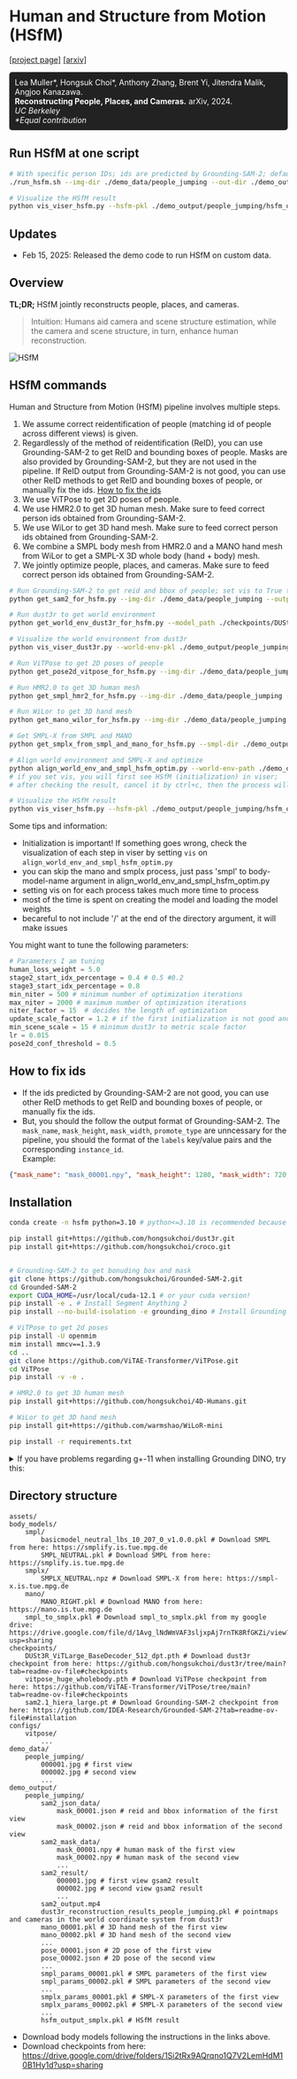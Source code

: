 # Human and Structure from Motion (HSfM) 
[[project page]](https://muelea.github.io/hsfm/) [[arxiv]](https://arxiv.org/abs/2412.17806)

<div style="background-color:#222; padding:10px; border-radius:5px; color:white;">
Lea Muller*, Hongsuk Choi*, Anthony Zhang, Brent Yi, Jitendra Malik, Angjoo Kanazawa.
<br>
<b> Reconstructing People, Places, and Cameras.</b> arXiv, 2024.
<br>
<i>UC Berkeley</i>
<br>
<i>*Equal contribution</i>
</div>

## Run HSfM at one script

```bash
# With specific person IDs; ids are predicted by Grounding-SAM-2; default is a person with id 1
./run_hsfm.sh --img-dir ./demo_data/people_jumping --out-dir ./demo_output --person-ids "1 2 3" --vis

# Visualize the HSfM result
python vis_viser_hsfm.py --hsfm-pkl ./demo_output/people_jumping/hsfm_output_smplx.pkl
```

## Updates

- Feb 15, 2025: Released the demo code to run HSfM on custom data.

## Overview
**TL;DR;** HSfM jointly reconstructs people, places, and cameras.  
> Intuition: Humans aid camera and scene structure estimation, while the camera and scene structure, in turn, enhance human reconstruction.

![HSfM](./assets/teaser.gif)
  


## HSfM commands

Human and Structure from Motion (HSfM) pipeline involves multiple steps.  
1. We assume correct reidentification of people (matching id of people across different views) is given.
2. Regardlessly of the method of reidentification (ReID), you can use Grounding-SAM-2 to get ReID and bounding boxes of people. Masks are also provided by Grounding-SAM-2, but they are not used in the pipeline. If ReID output from Grounding-SAM-2 is not good, you can use other ReID methods to get ReID and bounding boxes of people, or manually fix the ids. [How to fix the ids](#how-to-fix-the-ids)
3. We use ViTPose to get 2D poses of people.
4. We use HMR2.0 to get 3D human mesh. Make sure to feed correct person ids obtained from Grounding-SAM-2.
5. We use WiLor to get 3D hand mesh. Make sure to feed correct person ids obtained from Grounding-SAM-2.
6. We combine a SMPL body mesh from HMR2.0 and a MANO hand mesh from WiLor to get a SMPL-X 3D whole body (hand + body) mesh.
7. We jointly optimize people, places, and cameras. Make sure to feed correct person ids obtained from Grounding-SAM-2.

```bash
# Run Grounding-SAM-2 to get reid and bbox of people; set vis to True to visualize the result; Check the reidentification result before running the pipeline
python get_sam2_for_hsfm.py --img-dir ./demo_data/people_jumping --output-dir ./demo_output --vis

# Run dust3r to get world environment
python get_world_env_dust3r_for_hsfm.py --model_path ./checkpoints/DUSt3R_ViTLarge_BaseDecoder_512_dpt.pth  --img-dir ./demo_data/people_jumping --out-pkl-dir ./demo_output

# Visualize the world environment from dust3r
python vis_viser_dust3r.py --world-env-pkl ./demo_output/people_jumping/dust3r_reconstruction_results_people_jumping.pkl --world_scale_factor 5.0 --conf-thr 1.5  # world-scale-factor is just for visualization convenience

# Run ViTPose to get 2D poses of people
python get_pose2d_vitpose_for_hsfm.py --img-dir ./demo_data/people_jumping --bbox-dir ./demo_output/people_jumping/sam2_json_data --output-dir ./demo_output --vis # when running this, it's fine to see model weights warning

# Run HMR2.0 to get 3D human mesh
python get_smpl_hmr2_for_hsfm.py --img-dir ./demo_data/people_jumping --bbox-dir ./demo_output/people_jumping/sam2_json_data --output-dir  ./demo_output/ --person-ids 1 2 3 --vis # choose people you want to use for optimization

# Run WiLor to get 3D hand mesh
python get_mano_wilor_for_hsfm.py --img-dir ./demo_data/people_jumping --pose2d-dir ./demo_output/people_jumping --output-dir ./demo_output --person-ids 1 2 3 --vis

# Get SMPL-X from SMPL and MANO
python get_smplx_from_smpl_and_mano_for_hsfm.py --smpl-dir ./demo_output/people_jumping --mano-dir ./demo_output/people_jumping --output-dir ./demo_output/ --vis

# Align world environment and SMPL-X and optimize
python align_world_env_and_smpl_hsfm_optim.py --world-env-path ./demo_output/people_jumping/dust3r_reconstruction_results_people_jumping.pkl  --person-ids 1 2 3 --bbox-dir ./demo_output/people_jumping/sam2_json_data --pose2d-dir ./demo_output/people_jumping  --smplx-dir ./demo_output/people_jumping --body-model-name smplx --out-dir ./demo_output/people_jumping  --vis
# if you set vis, you will first see HSfM (initialization) in viser;
# after checking the result, cancel it by ctrl+c, then the process will continue to HSfM optimization

# Visualize the HSfM result
python vis_viser_hsfm.py --hsfm-pkl ./demo_output/people_jumping/hsfm_output_smplx.pkl
```

Some tips and information:
- Initialization is important! If something goes wrong, check the visualization of each step in viser by setting `vis` on `align_world_env_and_smpl_hsfm_optim.py`
- you can skip the mano and smplx process, just pass 'smpl' to body-model-name argument in align_world_env_and_smpl_hsfm_optim.py
- setting vis on for each process takes much more time to process
- most of the time is spent on creating the model and loading the model weights
- becareful to not include '/' at the end of the directory argument, it will make issues

You might want to tune the following parameters:
```python
# Parameters I am tuning
human_loss_weight = 5.0
stage2_start_idx_percentage = 0.4 # 0.5 #0.2
stage3_start_idx_percentage = 0.8
min_niter = 500 # minimum number of optimization iterations
max_niter = 2000 # maximum number of optimization iterations
niter_factor = 15  # decides the length of optimization 
update_scale_factor = 1.2 # if the first initialization is not good and the code is applying scale update with this factor
min_scene_scale = 15 # minimum dust3r to metric scale factor
lr = 0.015
pose2d_conf_threshold = 0.5
```

## How to fix ids

- If the ids predicted by Grounding-SAM-2 are not good, you can use other ReID methods to get ReID and bounding boxes of people, or manually fix the ids.
- But, you should the follow the output format of Grounding-SAM-2. The `mask_name`, `mask_height`, `mask_width`, `promote_type` are unncessary for the pipeline, you should the format of the `labels` key/value pairs and the corresponding `instance_id`.  
Example:  
```json
{"mask_name": "mask_00001.npy", "mask_height": 1280, "mask_width": 720, "promote_type": "mask", "labels": {"1": {"instance_id": 1, "class_name": "person", "x1": 455, "y1": 261, "x2": 681, "y2": 811, "logit": 0.0}, "2": {"instance_id": 2, "class_name": "person", "x1": 15, "y1": 78, "x2": 236, "y2": 666, "logit": 0.0}, "3": {"instance_id": 3, "class_name": "person", "x1": 309, "y1": 148, "x2": 492, "y2": 651, "logit": 0.0}}}
```


## Installation

```bash
conda create -n hsfm python=3.10 # python<=3.10 is recommended because of ViTPose installation issues

pip install git+https://github.com/hongsukchoi/dust3r.git
pip install git+https://github.com/hongsukchoi/croco.git


# Grounding-SAM-2 to get bonuding box and mask
git clone https://github.com/hongsukchoi/Grounded-SAM-2.git
cd Grounded-SAM-2
export CUDA_HOME=/usr/local/cuda-12.1 # or your cuda version!
pip install -e . # Install Segment Anything 2
pip install --no-build-isolation -e grounding_dino # Install Grounding DINO

# ViTPose to get 2d poses
pip install -U openmim
mim install mmcv==1.3.9
cd ..
git clone https://github.com/ViTAE-Transformer/ViTPose.git
cd ViTPose
pip install -v -e .

# HMR2.0 to get 3D human mesh
pip install git+https://github.com/hongsukchoi/4D-Humans.git

# WiLor to get 3D hand mesh
pip install git+https://github.com/warmshao/WiLoR-mini

pip install -r requirements.txt 
```

<details>
<summary>If you have problems regarding g+-11 when installing Grounding DINO, try this:</summary>

```bash
# Install g++-11
sudo apt update
sudo apt install g++-11
# Set environment variables to use g++-11
export CC=/usr/bin/gcc-11
export CXX=/usr/bin/g++-11
pip install --no-build-isolation -e grounding_dino # Install Grounding DINO
```
</details>


## Directory structure 
```
assets/
body_models/
    smpl/
        basicmodel_neutral_lbs_10_207_0_v1.0.0.pkl # Download SMPL from here: https://smplify.is.tue.mpg.de
        SMPL_NEUTRAL.pkl # Download SMPL from here: https://smplify.is.tue.mpg.de   
    smplx/
        SMPLX_NEUTRAL.npz # Download SMPL-X from here: https://smpl-x.is.tue.mpg.de
    mano/
        MANO_RIGHT.pkl # Download MANO from here: https://mano.is.tue.mpg.de
    smpl_to_smplx.pkl # Download smpl_to_smplx.pkl from my google drive: https://drive.google.com/file/d/1Avg_lNdWmVAF3sljxpAj7rnTK8RfGKZi/view?usp=sharing
checkpoints/
    DUSt3R_ViTLarge_BaseDecoder_512_dpt.pth # Download dust3r checkpoint from here: https://github.com/hongsukchoi/dust3r/tree/main?tab=readme-ov-file#checkpoints
    vitpose_huge_wholebody.pth # Download ViTPose checkpoint from here: https://github.com/ViTAE-Transformer/ViTPose/tree/main?tab=readme-ov-file#checkpoints
    sam2.1_hiera_large.pt # Download Grounding-SAM-2 checkpoint from here: https://github.com/IDEA-Research/Grounded-SAM-2?tab=readme-ov-file#installation
configs/
    vitpose/
        ...
demo_data/
    people_jumping/
        000001.jpg # first view
        000002.jpg # second view
        ...
demo_output/
    people_jumping/
        sam2_json_data/
            mask_00001.json # reid and bbox information of the first view
            mask_00002.json # reid and bbox information of the second view
        sam2_mask_data/
            mask_00001.npy # human mask of the first view
            mask_00002.npy # human mask of the second view
            ...
        sam2_result/
            000001.jpg # first view gsam2 result
            000002.jpg # second view gsam2 result
            ...
        sam2_output.mp4
        dust3r_reconstruction_results_people_jumping.pkl # pointmaps and cameras in the world coordinate system from dust3r
        mano_00001.pkl # 3D hand mesh of the first view
        mano_00002.pkl # 3D hand mesh of the second view
        ...
        pose_00001.json # 2D pose of the first view
        pose_00002.json # 2D pose of the second view
        ...
        smpl_params_00001.pkl # SMPL parameters of the first view
        smpl_params_00002.pkl # SMPL parameters of the second view
        ...
        smplx_params_00001.pkl # SMPL-X parameters of the first view
        smplx_params_00002.pkl # SMPL-X parameters of the second view
        ...
        hsfm_output_smplx.pkl # HSfM result
```

- Download body models following the instructions in the links above.
- Download checkpoints from here: https://drive.google.com/drive/folders/1Si2tRx9AQrqno1Q7V2LemHdM10B1Hy1d?usp=sharing 

